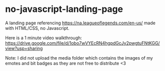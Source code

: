 # no-javascript-landing-page

A landing page referencing https://na.leagueoflegends.com/en-us/ made with HTML/CSS, no Javascript. 

Here is a 1 minute video walkthrough: https://drive.google.com/file/d/1obo7wVYEcRN4hgpdGcJy2pwgtuFNtKGG/view?usp=sharing

Note: I did not upload the media folder which contains the images of my emotes and bit badges as they are not free to distribute <3 

